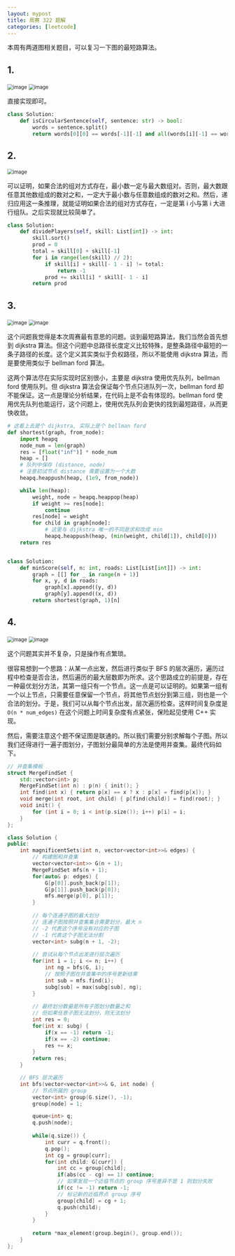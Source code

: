 ```yaml
---
layout: mypost
title: 周赛 322 题解
categories: [leetcode]
---
```


本周有两道图相关题目，可以复习一下图的最短路算法。

## 1.

<img src="../../posts/2022-leetcode/lc-wk-322-p1-1.png" alt="image" style="zoom:80%;" />
<img src="../../posts/2022-leetcode/lc-wk-322-p1-2.png" alt="image" style="zoom:80%;" />

直接实现即可。

```py
class Solution:
    def isCircularSentence(self, sentence: str) -> bool:
        words = sentence.split()
        return words[0][0] == words[-1][-1] and all(words[i][-1] == words[i + 1][0] for i in range(len(words) - 1))
```

## 2.

<img src="../../posts/2022-leetcode/lc-wk-322-p2.png" alt="image" style="zoom:80%;" />

可以证明，如果合法的组对方式存在，最小数一定与最大数组对。否则，最大数跟任意其他数组成的数对之和，一定大于最小数与任意数组成的数对之和。然后，递归应用这一条推理，就能证明如果合法的组对方式存在，一定是第 i 小与第 i 大进行组队。之后实现就比较简单了。

```py
class Solution:
    def dividePlayers(self, skill: List[int]) -> int:
        skill.sort()
        prod = 0
        total = skill[0] + skill[-1]
        for i in range(len(skill) // 2):
            if skill[i] + skill[- 1 - i] != total:
                return -1
            prod += skill[i] * skill[- 1 - i]
        return prod
```

## 3. 

<img src="../../posts/2022-leetcode/lc-wk-322-p3-1.png" alt="image" style="zoom:80%;" />
<img src="../../posts/2022-leetcode/lc-wk-322-p3-2.png" alt="image" style="zoom:80%;" />

这个问题我觉得是本次周赛最有意思的问题。谈到最短路算法，我们当然会首先想到 dijkstra 算法。但这个问题中总路径长度定义比较特殊，是整条路径中最短的一条子路径的长度。这个定义其实类似于负权路径，所以不能使用 dijkstra 算法，而是要使用类似于 bellman ford 算法。

这两个算法尽在实际实现时区别很小，主要是 dijkstra 使用优先队列，bellman ford 使用队列。但 dijkstra 算法会保证每个节点只进队列一次，bellman ford 却不能保证。这一点是理论分析结果，在代码上是不会有体现的。bellman ford 使用优先队列也能运行，这个问题上，使用优先队列会更快的找到最短路径，从而更快收敛。

```py
# 这看上去是个 dijkstra, 实际上是个 bellman ford
def shortest(graph, from_node):
    import heapq
    node_num = len(graph)
    res = [float("inf")] * node_num
    heap = []
    # 队列中保存 (distance, node)
    # 注意初试节点 distance 需要设置为一个大数
    heapq.heappush(heap, (1e9, from_node))

    while len(heap):
        weight, node = heapq.heappop(heap)
        if weight >= res[node]:
            continue
        res[node] = weight
        for child in graph[node]:
            # 这里与 dijkstra 唯一的不同是求和改成 min
            heapq.heappush(heap, (min(weight, child[1]), child[0]))
    return res


class Solution:
    def minScore(self, n: int, roads: List[List[int]]) -> int:
        graph = [[] for _ in range(n + 1)]
        for x, y, d in roads:
            graph[x].append((y, d))
            graph[y].append((x, d))
        return shortest(graph, 1)[n]
```

## 4. 

<img src="../../posts/2022-leetcode/lc-wk-322-p4-1.png" alt="image" style="zoom:80%;" />
<img src="../../posts/2022-leetcode/lc-wk-322-p4-2.png" alt="image" style="zoom:80%;" />

这个问题其实并不复杂，只是操作有点繁琐。

很容易想到一个思路：从某一点出发，然后进行类似于 BFS 的层次遍历，遍历过程中检查是否合法，然后遍历的最大层数即为所求。这个思路成立的前提是，存在一种最优划分方法，其第一组只有一个节点。这一点是可以证明的。如果第一组有一个以上节点，只需要任意保留一个节点，将其他节点划分到第三组，则也是一个合法的划分。于是，我们可以从每个节点出发，层次遍历检查。这样时间复杂度是 `O(n * num_edges)` 在这个问题上时间复杂度有点紧张，保险起见使用 C++ 实现。

然后，需要注意这个题不保证图是联通的。所以我们需要分别求解每个子图。所以我们还得进行一遍子图划分，子图划分最简单的方法是使用并查集。最终代码如下。

```cpp
// 并查集模板
struct MergeFindSet {
    std::vector<int> p;
    MergeFindSet(int n) : p(n) { init(); }
    int find(int x) { return p[x] == x ? x : p[x] = find(p[x]); }
    void merge(int root, int child) { p[find(child)] = find(root); }
    void init() {
        for (int i = 0; i < int(p.size()); i++) p[i] = i;
    }
};

class Solution {
public:
    int magnificentSets(int n, vector<vector<int>>& edges) {
        // 构建图和并查集
        vector<vector<int>> G(n + 1);
        MergeFindSet mfs(n + 1);
        for(auto& p: edges) {
            G[p[0]].push_back(p[1]);
            G[p[1]].push_back(p[0]);
            mfs.merge(p[0], p[1]);
        }
        
        // 每个连通子图的最大划分
        // 连通子图按照并查集集合需要划分，最大 n
        // -2 代表这个序号没有对应的子图
        // -1 代表这个子图无法分割
        vector<int> subg(n + 1, -2);
        
        // 尝试从每个节点出发进行层次遍历
        for(int i = 1; i <= n; i++) {
            int ng = bfs(G, i);
            // 按照子图在并查集中的序号更新结果
            int sub = mfs.find(i);
            subg[sub] = max(subg[sub], ng);
        }
        
        // 最终划分数量是所有子图划分数量之和
        // 但如果任意子图无法划分，则无法划分
        int res = 0;
        for(int x: subg) {
            if(x == -1) return -1;
            if(x == -2) continue;
            res += x;
        }
        return res;
    }

    // BFS 层次遍历
    int bfs(vector<vector<int>>& G, int node) {
        // 节点所属的 group
        vector<int> group(G.size(), -1);
        group[node] = 1;

        queue<int> q;        
        q.push(node);
        
        while(q.size()) {
            int curr = q.front();
            q.pop();
            int cg = group[curr];
            for(int child: G[curr]) {
                int cc = group[child];
                if(abs(cc - cg) == 1) continue;
                // 如果发现一个近临节点的 group 序号差异不是 1 则划分失败
                if(cc != -1) return -1;
                // 标记新的近临界点 group 序号
                group[child] = cg + 1;
                q.push(child);
            }
        }
        
        return *max_element(group.begin(), group.end());
    }
};
```

